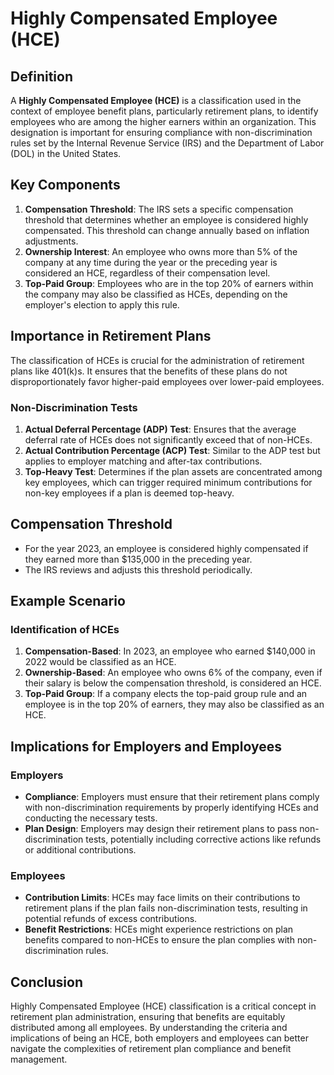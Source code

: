 # Highly Compensated Employee (HCE)

## Definition
A **Highly Compensated Employee (HCE)** is a classification used in the context of employee benefit plans, particularly retirement plans, to identify employees who are among the higher earners within an organization. This designation is important for ensuring compliance with non-discrimination rules set by the Internal Revenue Service (IRS) and the Department of Labor (DOL) in the United States.

## Key Components
1. **Compensation Threshold**: The IRS sets a specific compensation threshold that determines whether an employee is considered highly compensated. This threshold can change annually based on inflation adjustments.
2. **Ownership Interest**: An employee who owns more than 5% of the company at any time during the year or the preceding year is considered an HCE, regardless of their compensation level.
3. **Top-Paid Group**: Employees who are in the top 20% of earners within the company may also be classified as HCEs, depending on the employer's election to apply this rule.

## Importance in Retirement Plans
The classification of HCEs is crucial for the administration of retirement plans like 401(k)s. It ensures that the benefits of these plans do not disproportionately favor higher-paid employees over lower-paid employees.

### Non-Discrimination Tests
1. **Actual Deferral Percentage (ADP) Test**: Ensures that the average deferral rate of HCEs does not significantly exceed that of non-HCEs.
2. **Actual Contribution Percentage (ACP) Test**: Similar to the ADP test but applies to employer matching and after-tax contributions.
3. **Top-Heavy Test**: Determines if the plan assets are concentrated among key employees, which can trigger required minimum contributions for non-key employees if a plan is deemed top-heavy.

## Compensation Threshold
- For the year 2023, an employee is considered highly compensated if they earned more than $135,000 in the preceding year.
- The IRS reviews and adjusts this threshold periodically.

## Example Scenario
### Identification of HCEs
1. **Compensation-Based**: In 2023, an employee who earned $140,000 in 2022 would be classified as an HCE.
2. **Ownership-Based**: An employee who owns 6% of the company, even if their salary is below the compensation threshold, is considered an HCE.
3. **Top-Paid Group**: If a company elects the top-paid group rule and an employee is in the top 20% of earners, they may also be classified as an HCE.

## Implications for Employers and Employees
### Employers
- **Compliance**: Employers must ensure that their retirement plans comply with non-discrimination requirements by properly identifying HCEs and conducting the necessary tests.
- **Plan Design**: Employers may design their retirement plans to pass non-discrimination tests, potentially including corrective actions like refunds or additional contributions.

### Employees
- **Contribution Limits**: HCEs may face limits on their contributions to retirement plans if the plan fails non-discrimination tests, resulting in potential refunds of excess contributions.
- **Benefit Restrictions**: HCEs might experience restrictions on plan benefits compared to non-HCEs to ensure the plan complies with non-discrimination rules.

## Conclusion
Highly Compensated Employee (HCE) classification is a critical concept in retirement plan administration, ensuring that benefits are equitably distributed among all employees. By understanding the criteria and implications of being an HCE, both employers and employees can better navigate the complexities of retirement plan compliance and benefit management.

